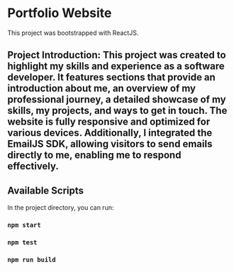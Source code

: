# Portfolio Website

This project was bootstrapped with ReactJS.

## Project Introduction: This project was created to highlight my skills and experience as a software developer. It features sections that provide an introduction about me, an overview of my professional journey, a detailed showcase of my skills, my projects, and ways to get in touch. The website is fully responsive and optimized for various devices. Additionally, I integrated the EmailJS SDK, allowing visitors to send emails directly to me, enabling me to respond effectively.

## Available Scripts

In the project directory, you can run:

### `npm start`

### `npm test`

### `npm run build`

